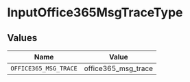 # InputOffice365MsgTraceType


## Values

| Name                  | Value                 |
| --------------------- | --------------------- |
| `OFFICE365_MSG_TRACE` | office365_msg_trace   |